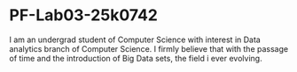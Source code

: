# PF-Lab03-25k0742
I am an undergrad student of Computer Science with interest in Data analytics branch of Computer Science. I firmly believe that with the passage of time and the introduction of Big Data sets, the field i ever evolving. 
